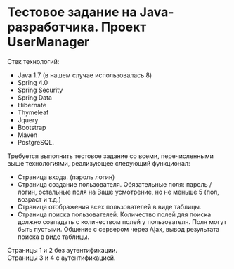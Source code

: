 # Тестовое задание на Java-разработчика. Проект UserManager

Стек технологий: 
- Java 1.7 (в нашем случае использовалась 8)
- Spring 4.0
- Spring Security
- Spring Data
- Hibernate
- Thymeleaf
- Jquery
- Bootstrap
- Maven
- PostgreSQL. 

Требуется выполнить тестовое задание со всеми, перечисленными выше технологиями, реализующее следующий функционал: 
- Страница входа. (пароль логин) 
- Страница создание пользователя. Обязательные поля: пароль / логин, остальные поля на Ваше усмотрение, но не меньше 5 (пол, возраст и т.д.) 
- Страница отображения всех пользователей в виде таблицы. 
- Страница поиска пользователей. Количество полей для поиска должно совпадать с количеством полей у пользователя. 
Поля могут быть пустыми. Общение с сервером через Ajax, вывод результата поиска в виде таблицы. 

Страницы 1 и 2 без аутентификации.
<br/>
Страницы 3 и 4 c аутентификацией. 

